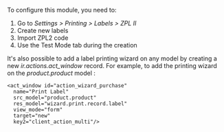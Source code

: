 To configure this module, you need to:

1.  Go to *Settings \> Printing \> Labels \> ZPL II*
2.  Create new labels
3.  Import ZPL2 code
4.  Use the Test Mode tab during the creation

It's also possible to add a label printing wizard on any model by
creating a new *ir.actions.act_window* record. For example, to add the
printing wizard on the *product.product* model :

    <act_window id="action_wizard_purchase"
      name="Print Label"
      src_model="product.product"
      res_model="wizard.print.record.label"
      view_mode="form"
      target="new"
      key2="client_action_multi"/>
